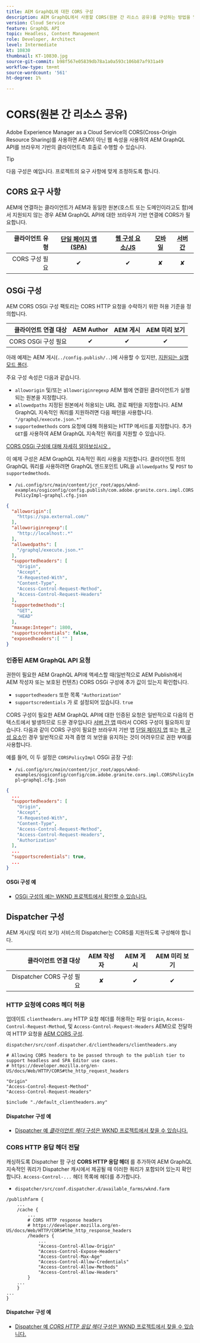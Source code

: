 ```yaml
---
title: AEM GraphQL에 대한 CORS 구성
description: AEM GraphQL에서 사용할 CORS(원본 간 리소스 공유)를 구성하는 방법을 알아봅니다.
version: Cloud Service
feature: GraphQL API
topic: Headless, Content Management
role: Developer, Architect
level: Intermediate
kt: 10830
thumbnail: KT-10830.jpg
source-git-commit: b98f567e05839db78a1a0a593c106b87af931a49
workflow-type: tm+mt
source-wordcount: '561'
ht-degree: 1%

---
```



# CORS(원본 간 리소스 공유)

Adobe Experience Manager as a Cloud Service의 CORS(Cross-Origin Resource Sharing)를 사용하면 AEM이 아닌 웹 속성을 사용하여 AEM GraphQL API를 브라우저 기반의 클라이언트측 호출로 수행할 수 있습니다.

>[!TIP]
>
> 다음 구성은 예입니다. 프로젝트의 요구 사항에 맞게 조정하도록 합니다.

## CORS 요구 사항

AEM에 연결하는 클라이언트가 AEM과 동일한 원본(호스트 또는 도메인이라고도 함)에서 지원되지 않는 경우 AEM GraphQL API에 대한 브라우저 기반 연결에 CORS가 필요합니다.

| 클라이언트 유형 | [단일 페이지 앱(SPA)](../spa.md) | [웹 구성 요소/JS](../web-component.md) | [모바일](../mobile.md) | [서버 간](../server-to-server.md) |
|----------------------------:|:---------------------:|:-------------:|:---------:|:----------------:|
| CORS 구성 필요 | ✔ | ✔ | ✘ | ✘ |

## OSGi 구성

AEM CORS OSGi 구성 팩토리는 CORS HTTP 요청을 수락하기 위한 허용 기준을 정의합니다.

| 클라이언트 연결 대상 | AEM Author | AEM 게시 | AEM 미리 보기 |
|-------------------------------------:|:----------:|:-------------:|:-------------:|
| CORS OSGi 구성 필요 | ✔ | ✔ | ✔ |


아래 예제는 AEM 게시(`../config.publish/..`)에 사용할 수 있지만, [지원되는 실행 모드 폴더](https://experienceleague.adobe.com/docs/experience-manager-cloud-service/content/implementing/deploying/configuring-osgi.html#runmode-resolution).

주요 구성 속성은 다음과 같습니다.

+ `alloworigin` 및/또는 `alloworiginregexp` AEM 웹에 연결된 클라이언트가 실행되는 원본을 지정합니다.
+ `allowedpaths` 지정된 원본에서 허용되는 URL 경로 패턴을 지정합니다. AEM GraphQL 지속적인 쿼리를 지원하려면 다음 패턴을 사용합니다. `"/graphql/execute.json.*"`
+ `supportedmethods` cors 요청에 대해 허용되는 HTTP 메서드를 지정합니다. 추가 `GET`를 사용하여 AEM GraphQL 지속적인 쿼리를 지원할 수 있습니다.

[CORS OSGi 구성에 대해 자세히 알아보십시오 .](https://experienceleague.adobe.com/docs/experience-manager-learn/foundation/security/understand-cross-origin-resource-sharing.html)


이 예제 구성은 AEM GraphQL 지속적인 쿼리 사용을 지원합니다. 클라이언트 정의 GraphQL 쿼리를 사용하려면 GraphQL 엔드포인트 URL을 `allowedpaths` 및 `POST` to `supportedmethods`.

+ `/ui.config/src/main/content/jcr_root/apps/wknd-examples/osgiconfig/config.publish/com.adobe.granite.cors.impl.CORSPolicyImpl~graphql.cfg.json`

```json
{
  "alloworigin":[
    "https://spa.external.com/"
  ],
  "alloworiginregexp":[
    "http://localhost:.*"
  ],
  "allowedpaths": [
    "/graphql/execute.json.*"
  ],
  "supportedheaders": [
    "Origin",
    "Accept",
    "X-Requested-With",
    "Content-Type",
    "Access-Control-Request-Method",
    "Access-Control-Request-Headers"
  ],
  "supportedmethods":[
    "GET",
    "HEAD"
  ],
  "maxage:Integer": 1800,
  "supportscredentials": false,
  "exposedheaders":[ "" ]
}
```

### 인증된 AEM GraphQL API 요청

권한이 필요한 AEM GraphQL API에 액세스할 때(일반적으로 AEM Publish에서 AEM 작성자 또는 보호된 컨텐츠) CORS OSGi 구성에 추가 값이 있는지 확인합니다.

+ `supportedheaders` 또한 목록 `"Authorization"`
+ `supportscredentials` 가 로 설정되어 있습니다. `true`

CORS 구성이 필요한 AEM GraphQL API에 대한 인증된 요청은 일반적으로 다음의 컨텍스트에서 발생하므로 드문 경우입니다 [서버 간 앱](../server-to-server.md) 따라서 CORS 구성이 필요하지 않습니다. 다음과 같이 CORS 구성이 필요한 브라우저 기반 앱 [단일 페이지 앱](../spa.md) 또는 [웹 구성 요소](../web-component.md)인 경우 일반적으로 자격 증명 의 보안을 유지하는 것이 어려우므로 권한 부여를 사용합니다.

예를 들어, 이 두 설정은 `CORSPolicyImpl` OSGi 공장 구성:

+ `/ui.config/src/main/content/jcr_root/apps/wknd-examples/osgiconfig/config/com.adobe.granite.cors.impl.CORSPolicyImpl~graphql.cfg.json`

```json
{ 
  ...
  "supportedheaders": [
    "Origin",
    "Accept",
    "X-Requested-With",
    "Content-Type",
    "Access-Control-Request-Method",
    "Access-Control-Request-Headers",
    "Authorization"
  ],
  ...
  "supportscredentials": true,
  ...
}
```

#### OSGi 구성 예

+ [OSGi 구성의 예는 WKND 프로젝트에서 확인할 수 있습니다.](https://github.com/adobe/aem-guides-wknd/blob/main/ui.config/src/main/content/jcr_root/apps/wknd/osgiconfig/config.publish/com.adobe.granite.cors.impl.CORSPolicyImpl~wknd-graphql.cfg.json)

## Dispatcher 구성

AEM 게시(및 미리 보기) 서비스의 Dispatcher는 CORS를 지원하도록 구성해야 합니다.

| 클라이언트 연결 대상 | AEM 작성자 | AEM 게시 | AEM 미리 보기 |
|-------------------------------------:|:----------:|:-------------:|:-------------:|
| Dispatcher CORS 구성 필요 | ✘ | ✔ | ✔ |

### HTTP 요청에 CORS 헤더 허용

업데이트 `clientheaders.any` HTTP 요청 헤더를 허용하는 파일 `Origin`,  `Access-Control-Request-Method`, 및 `Access-Control-Request-Headers` AEM으로 전달하여 HTTP 요청을 [AEM CORS 구성](#osgi-configuration).

`dispatcher/src/conf.dispatcher.d/clientheaders/clientheaders.any`

```
# Allowing CORS headers to be passed through to the publish tier to support headless and SPA Editor use cases.
# https://developer.mozilla.org/en-US/docs/Web/HTTP/CORS#the_http_request_headers

"Origin"
"Access-Control-Request-Method"
"Access-Control-Request-Headers"

$include "./default_clientheaders.any"
```

#### Dispatcher 구성 예

+ [Dispatcher 예 _클라이언트 헤더_ 구성은 WKND 프로젝트에서 찾을 수 있습니다.](https://github.com/adobe/aem-guides-wknd/blob/main/dispatcher/src/conf.dispatcher.d/clientheaders/clientheaders.any#L10-L12)


### CORS HTTP 응답 헤더 전달

캐싱하도록 Dispatcher 팜 구성 **CORS HTTP 응답 헤더** 를 추가하여 AEM GraphQL 지속적인 쿼리가 Dispatcher 캐시에서 제공될 때 이러한 쿼리가 포함되어 있는지 확인합니다. `Access-Control-...` 헤더 목록에 헤더를 추가합니다.

+ `dispatcher/src/conf.dispatcher.d/available_farms/wknd.farm`

```
/publishfarm {
    ...
    /cache {
        ...
        # CORS HTTP response headers
        # https://developer.mozilla.org/en-US/docs/Web/HTTP/CORS#the_http_response_headers
        /headers {
            ...
            "Access-Control-Allow-Origin"
            "Access-Control-Expose-Headers"
            "Access-Control-Max-Age"
            "Access-Control-Allow-Credentials"
            "Access-Control-Allow-Methods"
            "Access-Control-Allow-Headers"
        }
    ...
    }
...
}
```

#### Dispatcher 구성 예

+ [Dispatcher 예 _CORS HTTP 응답 헤더_ 구성은 WKND 프로젝트에서 찾을 수 있습니다.](https://github.com/adobe/aem-guides-wknd/blob/main/dispatcher/src/conf.dispatcher.d/available_farms/wknd.farm#L109-L114)
